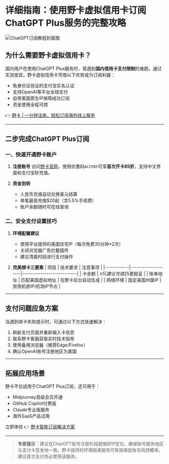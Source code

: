 # 详细指南：使用野卡虚拟信用卡订阅ChatGPT Plus服务的完整攻略

![ChatGPT订阅教程封面图](https://bbtdd.com/wp-content/uploads/img/3912793540.webp@644w_408h)

## 为什么需要野卡虚拟信用卡？
国内用户在使用ChatGPT Plus服务时，常遇到**国内信用卡支付限制**的难题。通过实测发现，野卡虚拟信用卡凭借以下优势成为订阅利器：
- 免身份证验证的支付宝实名认证
- 支持OpenAI等平台全球支付
- 自带美国原生IP保障成功订阅
- 资金使用全程可控

👉 [野卡 | 一分钟注册，轻松订阅海外线上服务](https://bbtdd.com/yeka)

---

## 二步完成ChatGPT Plus订阅

### 一、快速开通野卡账户
1. **注册账号**
   访问[野卡官网](https://bbtdd.com/yeka)，使用优惠码`ACCPAY`可享**首次开卡85折**，支持中文界面和支付宝秒充值。

2. **资金划转**
   - 人民币充值自动兑换美元结算
   - 单笔最低充值$20起（含5.5%手续费）
   - 账户余额随时可在线查询

### 二、安全支付设置技巧
1. **环境配置建议**
   - 使用平台提供的美国住宅IP（每次免费30分钟*2次）
   - 关闭浏览器广告拦截插件
   - 建议清晨时段进行支付操作

2. **完美绑卡三要素**
   | 项目       | 技术要求           | 注意事项                  |
   |------------|--------------------|---------------------------|
   | 卡余额     | ≥$5                | 建议充值$25更稳妥         |
   | 账单地址   | 匹配美国虚拟地址   | 在野卡后台自动生成    |
   | 网络环境   | 固定美国州属IP     | 禁用机房IP/机场IP节点    |

---

## 支付问题应急方案
当遇到绑卡失败提示时，可通过以下方式快速解决：
1. 刷新支付页面并重新输入卡信息
2. 联系野卡客服获取实时技术指导
3. 使用备用浏览器（推荐Edge/Firefox）
4. 确认OpenAI账号注册地区为美国

---

## 拓展应用场景
野卡不仅适用于ChatGPT Plus订阅，还可用于：
- Midjourney高级会员开通
- GitHub Copilot付费版
- Claude专业版服务
- 海外SaaS产品试用

立即体验 👉 [野卡智能订阅解决方案](https://bbtdd.com/yeka)

---

> **专家提示**：建议在ChatGPT账号注册阶段就做好IP定位，确保账号服务地区与支付卡签发地一致。野卡提供的环境隔离服务可有效降低账号风控概率，建议首次支付务必使用该服务。